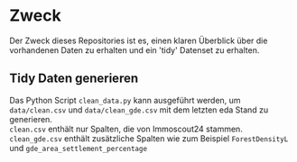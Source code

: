 # Zweck
Der Zweck dieses Repositories ist es, einen klaren Überblick über die vorhandenen Daten zu erhalten und ein 'tidy' Datenset zu erhalten. 

## Tidy Daten generieren
Das Python Script `clean_data.py` kann ausgeführt werden, um `data/clean.csv` und `data/clean_gde.csv` mit dem letzten eda Stand zu generieren.  
`clean.csv` enthält nur Spalten, die von Immoscout24 stammen.  
`clean_gde.csv` enthält zusätzliche Spalten wie zum Beispiel `ForestDensityL` und `gde_area_settlement_percentage`